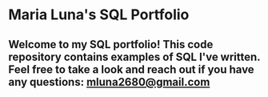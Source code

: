 # Maria Luna's SQL Portfolio

## Welcome to my SQL portfolio! This code repository contains examples of SQL I've written. Feel free to take a look and reach out if you have any questions: mluna2680@gmail.com
